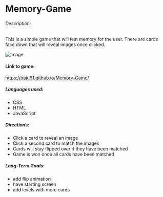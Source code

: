 # Memory-Game

###### Description:
This is a simple game that will test memory for the user. There are cards face down that will reveal images once clicked.


![image](https://user-images.githubusercontent.com/98073324/159108138-0e03e59f-2e5b-48b9-a005-9d505c12f624.png)


#### Link to game: 
https://jraju91.github.io/Memory-Game/



##### Languages used:
- CSS
- HTML
- JavaScript

##### Directions:
- Click a card to reveal an image
- Click a second card to match the images
- Cards will stay flipped over if they have been matched
- Game is won once all cards have been matched

##### Long-Term Goals:
- add flip animation
- have starting screen
- add levels with more cards
